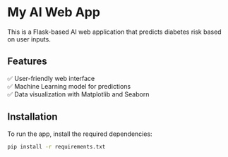 # My AI Web App  

This is a Flask-based AI web application that predicts diabetes risk based on user inputs.  

## Features  
✅ User-friendly web interface  
✅ Machine Learning model for predictions  
✅ Data visualization with Matplotlib and Seaborn  

## Installation  
To run the app, install the required dependencies:  

```bash
pip install -r requirements.txt
